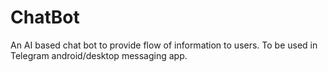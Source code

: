 # ChatBot
An AI based chat bot to provide flow of information to users. To be used in Telegram android/desktop messaging app. 
